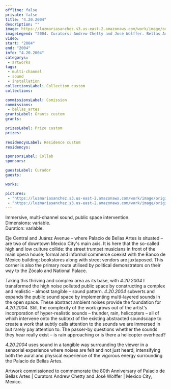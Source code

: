 ```yaml
---
offline: false
private: false
title: "4.20.2004"
description: ""
image: https://luzmariasanchez.s3.us-east-2.amazonaws.com/work/image/original/4202004_vi01.jpg
imageLegend: "2004. Curators: Andrew Chetty and José Wolffer. Bellas Artes Palace. Mexico City, Mexico. © Luz María Sánchez."
video: 
start: "2004"
end: "2004"
info: "4.20.2004"
categorys:
 - artworks
tags:
 - multi-channel
 - sound
 - installation
collectionsLabel: Collection custom
collections:

commissionsLabel: Comission
commissions:
 - bellas_artes
grantsLabel: Grants custom
grants:

prizesLabel: Prize custom
prizes:
 
residencysLabel: Residence custom
residencys:

sponsorsLabel: Collab
sponsors:

guestsLabel: Curador
guests:

works:

pictures:
 - "https://luzmariasanchez.s3.us-east-2.amazonaws.com/work/image/original/4202004_vi05.jpg | 2004. Curators: Andrew Chetty and José Wolffer. Bellas Artes Palace. Mexico City, Mexico. © Luz María Sánchez."
 - "https://luzmariasanchez.s3.us-east-2.amazonaws.com/work/image/original/4202004_vi01.jpg | 2004. Curators: Andrew Chetty and José Wolffer. Bellas Artes Palace. Mexico City, Mexico. © Luz María Sánchez."
---
```


Immersive, multi-channel sound, public space intervention. \
Dimensions: variable.\
Duration: variable.


Eje Central and Juárez Avenue – where Palacio de Bellas Artes is situated – are two of downtown Mexico City's main axis. It is here that the so-called high and low culture collide: the street trumpet musicians in front of the main opera house; formal and informal commerce coexist with the Banco de México building; bookstores along with street vendors are juxtaposed. This corner is also the primary route utilised by political demonstrators on their way to the Zócalo and National Palace. 

Taking this thriving and complex area as its base, with *4.20.2004* I transformed the high noise polluted public space by constructing a complex and realistic – almost tangible – sound pattern. *4.20.2004* subverts and expands the public sound space by implementing multi-layered sounds in the open space. These abstract ambient noises provide the foundation for *4.20.2004*. Still, the complexity of the work grows out of the artist's incorporation of hyper-realistic sounds – thunder, rain, helicopters – all of which intervene onto the subtext of the existing abstracted soundscape to create a work that subtly calls attention to the sounds we are immersed in but rarely pay attention to. The passer-by questions whether the sounds they hear really exist – is rain approaching or is there a helicopter overhead? 

*4.20.2004* uses sound in a tangible way surrounding the viewer in a sensorial experience where noises are felt and not just heard, intensifying both the aural and physical experience of the vigorous energy surrounding the Palacio de Bellas Artes.

Artwork commissioned to commemorate the 80th Anniversary of Palacio de Bellas Artes | Curators Andrew Chetty and José Wolffer | Mexico City, Mexico.
